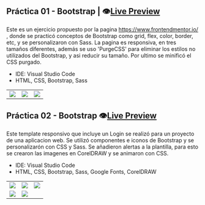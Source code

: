 ## Práctica 01 - Bootstrap | :eye:[Live Preview][v1] 

Este es un ejercicio propuesto por la pagina https://www.frontendmentor.io/ , donde se practicó conceptos de Bootstrap como grid, flex, color, border, etc, y se personalizaron con Sass. La pagina es responsiva, en tres tamaños diferentes, además se uso 'PurgeCSS' para eliminar los estilos no utilizados del Bootstrap, y asi reducir su tamaño. Por ultimo se minificó el CSS purgado.

- IDE: Visual Studio Code
- HTML, CSS, Bootstrap, Sass

|  |  |  |
| ----------- | ----------- | ----------- |
| ![][img_1] | ![][img_2] | ![][img_4]

[v1]: https://paledot02.github.io/Frontend_Exercise_01/
[img_1]: ./Exercise_01/img/screenshot_1.png
[img_2]: ./Exercise_01/img/screenshot_2.png
[img_4]: ./Exercise_01/img/screenshot_4.png

## Práctica 02 - Bootstrap :eye:[Live Preview][v2] 

Este template responsivo que incluye un Login se realizó para un proyecto de una aplicacion web. Se utilizó componentes e iconos de Bootstrap y se personalizarón con CSS y Sass. Se añadieron alertas a la plantilla, para esto se crearon las imagenes en CorelDRAW y se animaron con CSS.

- IDE: Visual Studio Code
- HTML, CSS, Bootstrap, Sass, Google Fonts, CorelDRAW

|  |  |  |
| ----------- | ----------- | ----------- |
| ![][img_5] | ![][img_6] | ![][img_7] |
| ![][img_9] | ![][img_8] |

[v2]: https://paledot02.github.io/Frontend_Exercise_02/
[img_5]: ./Exercise_02/img/gif_01.gif
[img_6]: ./Exercise_02/img/gif_02.gif
[img_7]: ./Exercise_02/img/gif_03.gif
[img_8]: ./Exercise_02/img/gif_04.gif
[img_9]: ./Exercise_02/img/imagen_1_edit.png


